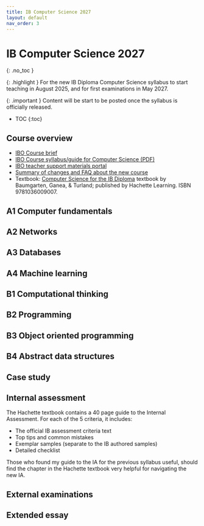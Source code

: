 ```yaml
---
title: IB Computer Science 2027
layout: default
nav_order: 3
---
```


# IB Computer Science 2027
{: .no_toc }

{: .highlight }
For the new IB Diploma Computer Science syllabus to start teaching in August 2025, and for first examinations in May 2027.

{: .important }
Content will be start to be posted once the syllabus is officially released. 

- TOC
{:toc} 

## Course overview

* [IBO Course brief](https://www.ibo.org/university-admission/latest-curriculum-updates/computer-science-updates/)
* [IBO Course syllabus/guide for Computer Science (PDF)](ib-compsci-2025.pdf)
* [IBO teacher support materials portal]([https://https://resources.ibo.org/dp/subject/Computer-science-2027/?)
* [Summary of changes and FAQ about the new course](changes.html)
* Textbook: [Computer Science for the IB Diploma](https://www.hachettelearning.com/computing-and-it/computer-science-for-the-ib-diploma) textbook by Baumgarten, Ganea, & Turland; published by Hachette Learning. ISBN 9781036009007.

## A1 Computer fundamentals

## A2 Networks

## A3 Databases

## A4 Machine learning

## B1 Computational thinking

## B2 Programming

## B3 Object oriented programming

## B4 Abstract data structures

## Case study

## Internal assessment

The Hachette textbook contains a 40 page guide to the Internal Assessment. For each of the 5 criteria, it includes:

* The official IB assessment criteria text
* Top tips and common mistakes
* Exemplar samples (separate to the IB authored samples)
* Detailed checklist

Those who found my guide to the IA for the previous syllabus useful, should find the chapter in the Hachette textbook very helpful for navigating the new IA. 

## External examinations

## Extended essay

